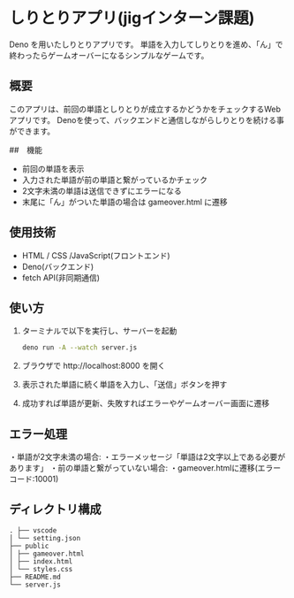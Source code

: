 # しりとりアプリ(jigインターン課題)

Deno を用いたしりとりアプリです。
単語を入力してしりとりを進め、「ん」で終わったらゲームオーバーになるシンプルなゲームです。

## 概要

このアプリは、前回の単語としりとりが成立するかどうかをチェックするWebアプリです。
Denoを使って、バックエンドと通信しながらしりとりを続ける事ができます。

##　機能

- 前回の単語を表示
- 入力された単語が前の単語と繋がっているかチェック
- 2文字未満の単語は送信できずにエラーになる
- 末尾に「ん」がついた単語の場合は gameover.html に遷移

## 使用技術

- HTML / CSS /JavaScript(フロントエンド)
- Deno(バックエンド)
- fetch API(非同期通信)

## 使い方

1. ターミナルで以下を実行し、サーバーを起動
   ```bash
   deno run -A --watch server.js
   ```

2. ブラウザで http://localhost:8000 を開く

3. 表示された単語に続く単語を入力し、「送信」ボタンを押す

4. 成功すれば単語が更新、失敗すればエラーやゲームオーバー画面に遷移

## エラー処理

・単語が2文字未満の場合:
・エラーメッセージ「単語は2文字以上である必要があります」
・前の単語と繋がっていない場合: ・gameover.htmlに遷移(エラーコード:10001)

## ディレクトリ構成

```
. ├── vscode 
│ └── setting.json 
├── public 
│ ├── gameover.html 
│ ├── index.html
│ └── styles.css 
├── README.md 
└── server.js
```
